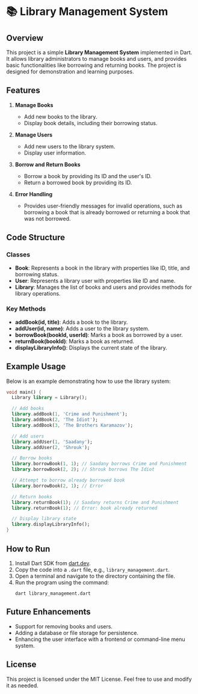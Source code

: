 # 📚 Library Management System

## Overview
This project is a simple **Library Management System** implemented in Dart. It allows library administrators to manage books and users, and provides basic functionalities like borrowing and returning books. The project is designed for demonstration and learning purposes.

## Features
1. **Manage Books**
   - Add new books to the library.
   - Display book details, including their borrowing status.

2. **Manage Users**
   - Add new users to the library system.
   - Display user information.

3. **Borrow and Return Books**
   - Borrow a book by providing its ID and the user's ID.
   - Return a borrowed book by providing its ID.

4. **Error Handling**
   - Provides user-friendly messages for invalid operations, such as borrowing a book that is already borrowed or returning a book that was not borrowed.

## Code Structure
### Classes
- **Book**: Represents a book in the library with properties like ID, title, and borrowing status.
- **User**: Represents a library user with properties like ID and name.
- **Library**: Manages the list of books and users and provides methods for library operations.

### Key Methods
- **addBook(id, title)**: Adds a book to the library.
- **addUser(id, name)**: Adds a user to the library system.
- **borrowBook(bookId, userId)**: Marks a book as borrowed by a user.
- **returnBook(bookId)**: Marks a book as returned.
- **displayLibraryInfo()**: Displays the current state of the library.

## Example Usage
Below is an example demonstrating how to use the library system:

```dart
void main() {
  Library library = Library();

  // Add books
  library.addBook(1, 'Crime and Punishment');
  library.addBook(2, 'The Idiot');
  library.addBook(3, 'The Brothers Karamazov');

  // Add users
  library.addUser(1, 'Saadany');
  library.addUser(2, 'Shrouk');

  // Borrow books
  library.borrowBook(1, 1); // Saadany borrows Crime and Punishment
  library.borrowBook(2, 2); // Shrouk borrows The Idiot

  // Attempt to borrow already borrowed book
  library.borrowBook(2, 1); // Error

  // Return books
  library.returnBook(1); // Saadany returns Crime and Punishment
  library.returnBook(1); // Error: book already returned

  // Display library state
  library.displayLibraryInfo();
}
```

## How to Run
1. Install Dart SDK from [dart.dev](https://dart.dev/get-dart).
2. Copy the code into a `.dart` file, e.g., `library_management.dart`.
3. Open a terminal and navigate to the directory containing the file.
4. Run the program using the command:
   ```
   dart library_management.dart
   ```

## Future Enhancements
- Support for removing books and users.
- Adding a database or file storage for persistence.
- Enhancing the user interface with a frontend or command-line menu system.

## License
This project is licensed under the MIT License. Feel free to use and modify it as needed.

